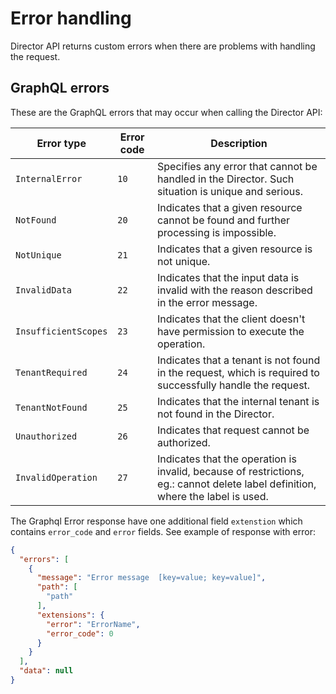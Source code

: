 # Error handling

Director API returns custom errors when there are problems with handling the request. 

## GraphQL errors

These are the GraphQL errors that may occur when calling the Director API:

| Error type             | Error code    |                            Description                                                                      |
|------------------------|---------------|-------------------------------------------------------------------------------------------------------------|
| `InternalError`        | `10`          | Specifies any error that cannot be handled in the Director. Such situation is unique and serious.           |
| `NotFound`             | `20`          | Indicates that a given resource cannot be found and further processing is impossible.                       |
| `NotUnique`            | `21`          | Indicates that a given resource is not unique.                                                              |
| `InvalidData`          | `22`          | Indicates that the input data is invalid with the reason described in the error message.                    | 
| `InsufficientScopes`   | `23`          | Indicates that the client doesn't have permission to execute the operation.                                 |
| `TenantRequired`       | `24`          | Indicates that a tenant is not found in the request, which is required to successfully handle the request.  |
| `TenantNotFound`       | `25`          | Indicates that the internal tenant is not found in the Director.                                            |
| `Unauthorized`         | `26`          | Indicates that request cannot be authorized.                                                                |            
| `InvalidOperation`     | `27`          | Indicates that the operation is invalid, because of restrictions, eg.: cannot delete label definition, where the label is used.   |

The Graphql Error response have one additional field `extenstion` which contains `error_code` and `error` fields.
See example of response with error:
```json
{
  "errors": [
    {
      "message": "Error message  [key=value; key=value]",
      "path": [
        "path"
      ],
      "extensions": {
        "error": "ErrorName",
        "error_code": 0
      }
    }
  ],
  "data": null
}
```
